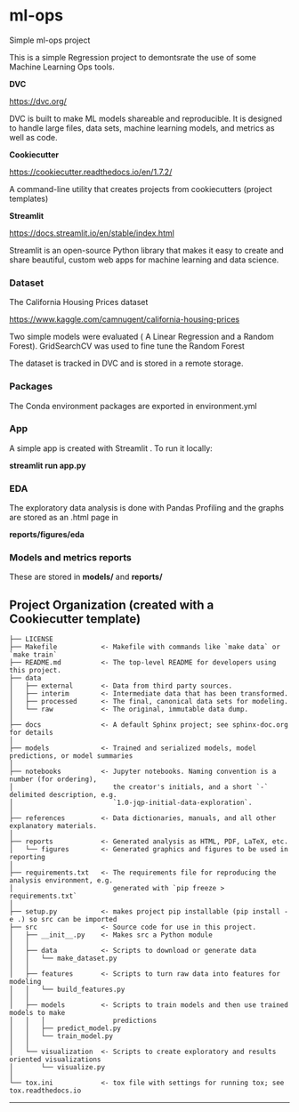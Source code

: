 ml-ops
==============================

Simple ml-ops project

This is a simple Regression project to demontsrate the use of some Machine Learning Ops tools.

**DVC**

https://dvc.org/

DVC is built to make ML models shareable and reproducible. It is designed to handle large files, data sets, machine learning models, and metrics as well as code.

**Cookiecutter**

https://cookiecutter.readthedocs.io/en/1.7.2/

A command-line utility that creates projects from cookiecutters (project templates)

**Streamlit**

https://docs.streamlit.io/en/stable/index.html

Streamlit is an open-source Python library that makes it easy to create and share beautiful, custom web apps for machine learning and data science.


### Dataset 

The California Housing Prices dataset

https://www.kaggle.com/camnugent/california-housing-prices


Two simple models were evaluated ( A Linear Regression and a Random Forest). GridSearchCV was used to fine tune the Random Forest

The dataset  is tracked in DVC and is stored in a remote storage.

### Packages 

The Conda environment packages are exported in environment.yml

### App 

A simple app is created with Streamlit . To run it locally: 

**streamlit run app.py**

### EDA
The exploratory data analysis is done with Pandas Profiling and the graphs are stored as an .html page in 

**reports/figures/eda**

### Models and  metrics reports 

These are stored in **models/** and **reports/**


Project Organization (created with a Cookiecutter template)
------------

    ├── LICENSE
    ├── Makefile           <- Makefile with commands like `make data` or `make train`
    ├── README.md          <- The top-level README for developers using this project.
    ├── data
    │   ├── external       <- Data from third party sources.
    │   ├── interim        <- Intermediate data that has been transformed.
    │   ├── processed      <- The final, canonical data sets for modeling.
    │   └── raw            <- The original, immutable data dump.
    │
    ├── docs               <- A default Sphinx project; see sphinx-doc.org for details
    │
    ├── models             <- Trained and serialized models, model predictions, or model summaries
    │
    ├── notebooks          <- Jupyter notebooks. Naming convention is a number (for ordering),
    │                         the creator's initials, and a short `-` delimited description, e.g.
    │                         `1.0-jqp-initial-data-exploration`.
    │
    ├── references         <- Data dictionaries, manuals, and all other explanatory materials.
    │
    ├── reports            <- Generated analysis as HTML, PDF, LaTeX, etc.
    │   └── figures        <- Generated graphics and figures to be used in reporting
    │
    ├── requirements.txt   <- The requirements file for reproducing the analysis environment, e.g.
    │                         generated with `pip freeze > requirements.txt`
    │
    ├── setup.py           <- makes project pip installable (pip install -e .) so src can be imported
    ├── src                <- Source code for use in this project.
    │   ├── __init__.py    <- Makes src a Python module
    │   │
    │   ├── data           <- Scripts to download or generate data
    │   │   └── make_dataset.py
    │   │
    │   ├── features       <- Scripts to turn raw data into features for modeling
    │   │   └── build_features.py
    │   │
    │   ├── models         <- Scripts to train models and then use trained models to make
    │   │   │                 predictions
    │   │   ├── predict_model.py
    │   │   └── train_model.py
    │   │
    │   └── visualization  <- Scripts to create exploratory and results oriented visualizations
    │       └── visualize.py
    │
    └── tox.ini            <- tox file with settings for running tox; see tox.readthedocs.io


--------


